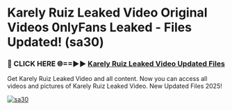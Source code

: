 # Karely Ruiz Leaked Video Original Videos 0nlyFans Leaked - Files Updated! (sa30)

<h3>🔴 CLICK HERE 🌐==►► <a href="https://tinyurl.com/2wckxsce" rel="nofollow">Karely Ruiz Leaked Video Updated Files</a></h3>

Get Karely Ruiz Leaked Video and all content. Now you can access all videos and pictures of Karely Ruiz Leaked Video. New Updated Files 2025!

[![sa30](https://i.imgur.com/AFduVYN.gif)](https://tinyurl.com/2wckxsce)
